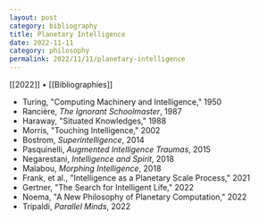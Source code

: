 ```yaml
---
layout: post
category: bibliography
title: Planetary Intelligence
date: 2022-11-11
category: philosophy
permalink: 2022/11/11/planetary-intelligence
---
```


[[2022]] • [[Bibliographies]]

* Turing, "Computing Machinery and Intelligence," 1950
* Rancière, *The Ignorant Schoolmaster*, 1987
* Haraway, "Situated Knowledges," 1988
* Morris, "Touching Intelligence," 2002
* Bostrom, *Superintelligence*, 2014
* Pasquinelli, *Augmented Intelligence Traumas*, 2015
* Negarestani, *Intelligence and Spirit*, 2018
* Malabou, *Morphing Intelligence*, 2018
* Frank, et al., "Intelligence as a Planetary Scale Process," 2021
* Gertner, "The Search for Intelligent Life," 2022
* Noema, "A New Philosophy of Planetary Computation," 2022
* Tripaldi, *Parallel Minds*, 2022
